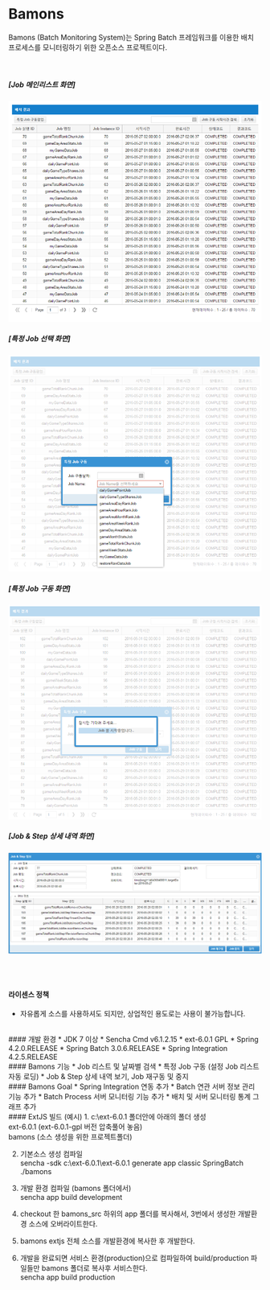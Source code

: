 # Bamons

Bamons (Batch Monitoring System)는 Spring Batch 프레임워크를 이용한 배치 프로세스를 모니터링하기 위한 오픈소스 프로젝트이다.
<br><br><br>

##### [Job 메인리스트 화면]
![Bamons](./document/image/bamons-1.png)
##### [특정 Job 선택 화면]
![Bamons](./document/image/bamons-2.png)
##### [특정 Job 구동 화면]
![Bamons](./document/image/bamons-4.png)
##### [Job & Step 상세 내역 화면]
![Bamons](./document/image/bamons-3.png)

<br><br>
#### 라이센스 정책
* 자유롭게 소스를 사용하셔도 되지만, 상업적인 용도로는 사용이 불가능합니다.

<br>
#### 개발 환경
* JDK 7 이상
* Sencha Cmd v6.1.2.15
* ext-6.0.1 GPL
* Spring 4.2.0.RELEASE
* Spring Batch 3.0.6.RELEASE
* Spring Integration 4.2.5.RELEASE

<br>
#### Bamons 기능
* Job 리스트 및 날짜별 검색
* 특정 Job 구동 (설정 Job 리스트 자동 로딩)
* Job & Step 상세 내역 보기, Job 재구동 및 중지

<br>
#### Bamons Goal
* Spring Integration 연동 추가
* Batch 연관 서버 정보 관리 기능 추가
* Batch Process 서버 모니터링 기능 추가
* 배치 및 서버 모니터링 통계 그래프 추가

<br>
#### ExtJS 빌드 (예시)
1. c:\ext-6.0.1 폴더안에 아래의 폴더 생성
    <br> ext-6.0.1    (ext-6.0.1-gpl 버전 압축풀어 놓음)
    <br> bamons       (소스 생성을 위한 프로젝트폴더)

2. 기본소스 생성 컴파일<br>
   sencha -sdk c:\ext-6.0.1\ext-6.0.1 generate app classic SpringBatch ./bamons

3. 개발 환경 컴파일 (bamons 폴더에서)<br>
   sencha app build development

4. checkout 한 bamons_src 하위의 app 폴더를 복사해서, 3번에서 생성한 개발환경 소스에 오버라이트한다.<br>

5. bamons extjs 전체 소스를 개발환경에 복사한 후 개발한다.

6. 개발을 완료되면 서비스 환경(production)으로 컴파일하여 build/production 파일들만 bamons 폴더로 복사후 서비스한다.<br>
   sencha app build production